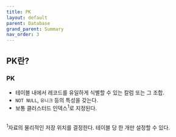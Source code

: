 ```yaml
---
title: PK
layout: default
parent: Database
grand_parent: Summary
nav_order: 3
---
```


## PK란?
### PK
- 테이블 내에서 레코드를 유일하게 식별할 수 있는 칼럼 또는 그 조합.<br/>
- ``NOT NULL``, ``유니크`` 등의 특성을 갖는다.<br/>
- 보통 클러스터드 인덱스<sup>1</sup>로 지정된다.<br/><br/>

<sup>1</sup>자료의 물리적인 저장 위치를 결정한다. 테이블 당 한 개만 설정할 수 있다.<br/>